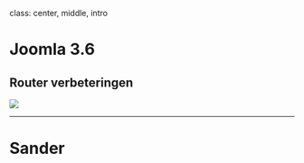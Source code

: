 class: center, middle, intro
# Joomla 3.6
## Router verbeteringen
<img src="/images/logos-seo.png">

---
# Sander
